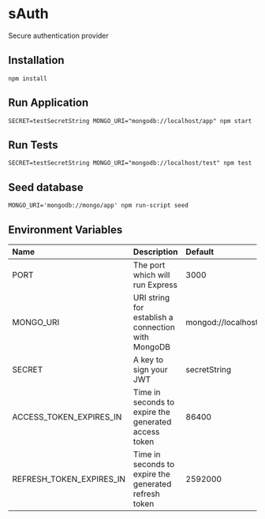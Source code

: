 # sAuth
Secure authentication provider

## Installation

    npm install

## Run Application

    SECRET=testSecretString MONGO_URI="mongodb://localhost/app" npm start

## Run Tests

    SECRET=testSecretString MONGO_URI="mongodb://localhost/test" npm test

## Seed database

    MONGO_URI='mongodb://mongo/app' npm run-script seed

## Environment Variables

| Name                     | Description                                           | Default                  |
|:-------------------------|:------------------------------------------------------|:-------------------------|
| PORT                     | The port which will run Express                       | 3000                     |
| MONGO_URI                | URI string for establish a connection with MongoDB    | mongod://localhost/sauth |
| SECRET                   | A key to sign your JWT                                | secretString             |
| ACCESS_TOKEN_EXPIRES_IN  | Time in seconds to expire the generated access token  | 86400                    |
| REFRESH_TOKEN_EXPIRES_IN | Time in seconds to expire the generated refresh token | 2592000                  |

